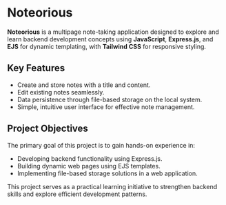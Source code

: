 # Noteorious  

**Noteorious** is a multipage note-taking application designed to explore and learn backend development concepts using **JavaScript**, **Express.js**, and **EJS** for dynamic templating, with **Tailwind CSS** for responsive styling.  

## Key Features  
- Create and store notes with a title and content.  
- Edit existing notes seamlessly.  
- Data persistence through file-based storage on the local system.  
- Simple, intuitive user interface for effective note management.  

## Project Objectives  
The primary goal of this project is to gain hands-on experience in:  
- Developing backend functionality using Express.js.  
- Building dynamic web pages using EJS templates.  
- Implementing file-based storage solutions in a web application.  

This project serves as a practical learning initiative to strengthen backend skills and explore efficient development patterns.
